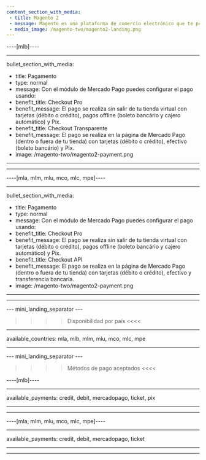 ```yaml
---
content_section_with_media:
 - title: Magento 2
 - message: Magento es una plataforma de comercio electrónico que te permite crear una tienda online personalizable, ideal para grandes empresas que quieran ofrecer una experiencia única. Magento 2 es la última versión de esta plataforma, que ofrece una interfaz fácil de usar, mayor velocidad, un soporte de limpieza de caché incorporado y más estabilidad.
 - media_image: /magento-two/magento2-landing.png 
---
```

 
----[mlb]----

---
bullet_section_with_media:
 - title: Pagamento
 - type: normal
 - message: Con el módulo de Mercado Pago puedes configurar el pago usando:
 - benefit_title: Checkout Pro
 - benefit_message: El pago se realiza sin salir de tu tienda virtual con tarjetas (débito o crédito), pagos offline (boleto bancário y cajero automático) y Pix.
 - benefit_title: Checkout Transparente
 - benefit_message: El pago se realiza en la página de Mercado Pago (dentro o fuera de tu tienda) con tarjetas (débito o crédito), efectivo (boleto bancário) y Pix.
 - image: /magento-two/magento2-payment.png 
---
------------

----[mla, mlm, mlu, mco, mlc, mpe]----

---
bullet_section_with_media:
 - title: Pagamento
 - type: normal
 - message: Con el módulo de Mercado Pago puedes configurar el pago usando:
 - benefit_title: Checkout Pro
 - benefit_message: El pago se realiza sin salir de tu tienda virtual con tarjetas (débito o crédito), pagos offline (boleto bancário y cajero automático) y Pix.
 - benefit_title: Checkout API
 - benefit_message: El pago se realiza en la página de Mercado Pago (dentro o fuera de tu tienda) con tarjetas (débito o crédito), efectivo y transferencia bancaria.
 - image: /magento-two/magento2-payment.png 
---
------------

--- mini_landing_separator ---
 
>>>> Disponibilidad por país <<<<
---
available_countries: mla, mlb, mlm, mlu, mco, mlc, mpe

---
 
--- mini_landing_separator ---
 
>>>> Métodos de pago aceptados <<<<
 
----[mlb]----

---
available_payments: credit, debit, mercadopago, ticket, pix

---
------------
 
----[mla, mlm, mlu, mco, mlc, mpe]----

---
available_payments: credit, debit, mercadopago, ticket

---
------------